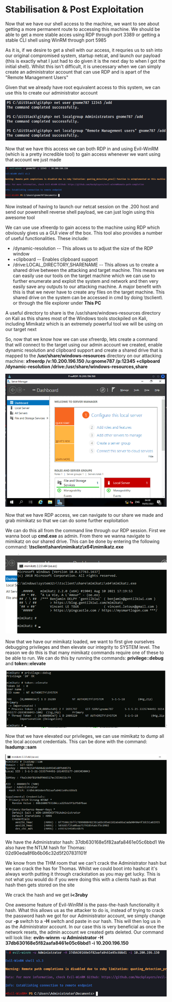 # Stabilisation & Post Exploitation

Now that we have our shell access to the machine, we want to see about getting a more permanent route to accessing this machine. We should be able to get a more stable acces using RDP through port 3389 or getting a stable CLI shell using WinRM through port 5985

As it is, if we desire to get a shell with our access, it requries us to ssh into our original compromised system, startup netcat, and launch our payload (this is exactly what I just had to do given it is the next day to when I got the initial shell). Whilst this isn't difficult, it is unecessary when we can simply create an administrator account that can use RDP and is apart of the "Remote Management Users"

Given that we already have root equivalent access to this system, we can use this to create our administrator account

![adminusercreation.png](../../../../_resources/adminusercreation.png)

Now that we have this access we can both RDP in and using Evil-WinRM (which is a pretty incredible tool) to gain access whenever we want using that account we just made

![winrmaccess.png](../../../../_resources/winrmaccess.png)

Now instead of having to launch our netcat session on the .200 host and send our powershell reverse shell payload, we can just login using this awesome tool

We can use use xfreerdp to gain access to the machine using RDP which obviously gives us a GUI view of the box. This tool also provides a number of useful functionalities. These include:
- /dynamic-resolution -- This allows us to adjust the size of the RDP window
- +clipboard -- Enables clipboard support
- /drive:LOCAL_DIRECTORY,SHARENAME -- This allows us to create a shared drive between the attacking and target machine. This means we can easily use our tools on the target machine which we can use to further enumerate and exploit the system and network and then very easily save any outputs to our attacking machine. A major benefit with this is that we never have to create any files on the target machine. This shared drive on the system can be accessed in cmd by doing \\tsclient\ or through the file explorer under **This PC**

A useful directory to share is the /usr/share/windows-resources directory on Kali as this shares most of the Windows tools stockpiled on Kali, including Mimikatz which is an extremely powerful tool we will be using on our target next

So, now that we know how we can use xfreerdp, lets create a command that will connect to the target using our admin account we created, enable dynamic resolution and clipboard support and create a shared drive that is mapped to the **/usr/share/windows-resources** directory on our attacking machine: **xfreerdp /v:10.200.196.150 /u:gnome787 /p:12345 +clipboard /dynamic-resolution /drive:/usr/share/windows-resources,share**

![rdpaccess.png](../../../../_resources/rdpaccess.png)

Now that we have RDP access, we can navigate to our share we made and grab mimikatz so that we can do some further exploitation

We can do this all from the command line through our RDP session. First we wanna boot up **cmd.exe** as admin. From there we wanna navigate to mimikatz on our shared drive. This can be done by entering the following command: **\\tsclient\share\mimikatz\x64\mimikatz.exe**

![mimikatz.png](../../../../_resources/mimikatz.png)

Now that we have our mimikatz loaded, we want to first give ourselves debugging privileges and then elevate our integrity to SYSTEM level. The reason we do this is that many mimikatz commands require one of these to be able to run. We can do this by running the commands: **privilege::debug** and **token::elevate**

![mimikatzelevation.png](../../../../_resources/mimikatzelevation.png)

Now that we have elevated our privileges, we can use mimikatz to dump all the local account credentials. This can be done with the command: **lsadump::sam**

![mimikatzsamdump.png](../../../../_resources/mimikatzsamdump.png)

We have the Administrator hash: 37db630168e5f82aafa8461e05c6bbd1
We also have the NTLM hash for Thomas: 02d90eda8f6b6b06c32d5f207831101f

We know from the THM room that we can't crack the Administrator hash but we can crack the has for Thomas. Whilst we could boot into hashcat it's always worth putting it through crackstation as you may get lucky. This is not what you would do if you were doing this with a clients hash as that hash then gets stored on the site

We crack the hash and we get **i<3ruby**

One awesome feature of Evil-WinRM is the pass-the-hash functionality it hash. What this allows us as the attacker to do is, instead of trying to crack the password hash we got for our Administrator account, we simply change our **-p** switch to a **-H** switch and paste in our hash. This will then log us in as the Administrator account. In our case this is very beneficial as once the network resets, the admin account we created gets deleted. Our command will look like: **eviln-winrm -u Administrator -H 37db630168e5f82aafa8461e05c6bbd1 -i 10.200.196.150**

![evilwinrmaccesswithhash.png](../../../../_resources/evilwinrmaccesswithhash.png)










